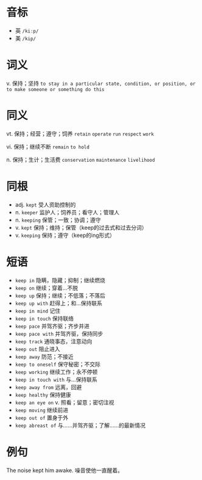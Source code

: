 # 音标

- 英 `/kiːp/`
- 美 `/kip/`

# 词义

v. 保持；坚持
`to stay in a particular state, condition, or position, or to make someone or something do this`

# 同义

vt. 保持；经营；遵守；饲养
`retain` `operate` `run` `respect` `work`

vi. 保持；继续不断
`remain` `to hold`

n. 保持；生计；生活费
`conservation` `maintenance` `livelihood`

# 同根

- adj. `kept` 受人资助控制的
- n. `keeper` 监护人；饲养员；看守人；管理人
- n. `keeping` 保管；一致；协调；遵守
- v. `kept` 保持；维持；保管（keep的过去式和过去分词）
- v. `keeping` 保持；遵守（keep的ing形式）

# 短语

- `keep in` 隐瞒，隐藏；抑制；继续燃烧
- `keep on` 继续；穿着…不脱
- `keep up` 保持；继续；不低落；不落后
- `keep up with` 赶得上；和…保持联系
- `keep in mind` 记住
- `keep in touch` 保持联络
- `keep pace` 并驾齐驱；齐步并进
- `keep pace with` 并驾齐驱，保持同步
- `keep track` 通晓事态，注意动向
- `keep out` 阻止进入
- `keep away` 防范；不接近
- `keep to oneself` 保守秘密；不交际
- `keep working` 继续工作；永不停顿
- `keep in touch with` 与…保持联系
- `keep away from` 远离，回避
- `keep healthy` 保持健康
- `keep an eye on` v. 照看；留意；密切注视
- `keep moving` 继续前进
- `keep out of` 置身于外
- `keep abreast of` 与……并驾齐驱；了解……的最新情况

# 例句

The noise kept him awake.
噪音使他一直醒着。


